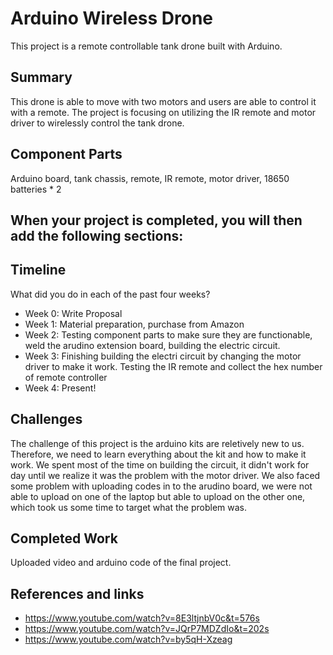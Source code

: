 # Arduino Wireless Drone

This project is a remote controllable tank drone built with Arduino.

## Summary

This drone is able to move with two motors and users are able to control it with a remote. The project is focusing on utilizing the IR remote and motor driver to wirelessly control the tank drone.

## Component Parts

Arduino board, tank chassis, remote, IR remote, motor driver, 18650 batteries * 2

## When your project is completed, you will then add the following sections:

## Timeline

What did you do in each of the past four weeks?

- Week 0: Write Proposal
- Week 1: Material preparation, purchase from Amazon
- Week 2: Testing component parts to make sure they are functionable, weld the arudino extension board, building the electric circuit.
- Week 3: Finishing building the electri circuit by changing the motor driver to make it work. Testing the IR remote and collect the hex number of remote controller
- Week 4: Present!

## Challenges

The challenge of this project is the arduino kits are reletively new to us. Therefore, we need to learn everything about the kit and how to make it work. We spent most of the time on building the circuit, it didn't work for day until we realize it was the problem with the motor driver. We also faced some problem with uploading codes in to the arudino board, we were not able to upload on one of the laptop but able to upload on the other one, which took us some time to target what the problem was.

## Completed Work

Uploaded video and arduino code of the final project.

## References and links

- https://www.youtube.com/watch?v=8E3ltjnbV0c&t=576s
- https://www.youtube.com/watch?v=JQrP7MDZdIo&t=202s
- https://www.youtube.com/watch?v=by5qH-Xzeag
